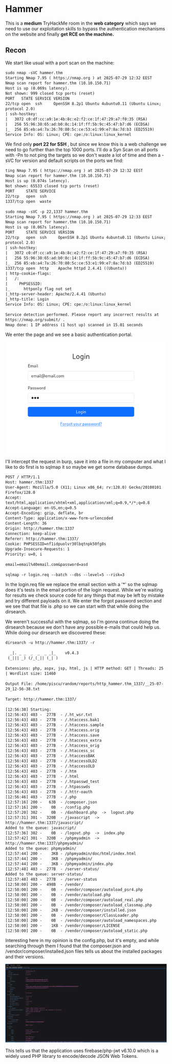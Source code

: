 # Hammer

This is a **medium** TryHackMe room in the **web category** which says we need to use our exploitation skills to bypass the authentication mechanisms on the website and finally **get RCE on the machine.**

## Recon

We start like usual with a port scan on the machine:

```
sudo nmap -sVC hammer.thm              
Starting Nmap 7.95 ( https://nmap.org ) at 2025-07-29 12:32 EEST
Nmap scan report for hammer.thm (10.10.150.71)
Host is up (0.069s latency).
Not shown: 999 closed tcp ports (reset)
PORT   STATE SERVICE VERSION
22/tcp open  ssh     OpenSSH 8.2p1 Ubuntu 4ubuntu0.11 (Ubuntu Linux; protocol 2.0)
| ssh-hostkey: 
|   3072 c0:df:cc:a9:1e:4b:8c:e2:f2:ce:1f:47:29:a7:f0:35 (RSA)
|   256 55:96:38:65:ad:b0:8c:14:1f:ff:5b:9c:45:47:b7:d6 (ECDSA)
|_  256 85:eb:a4:7a:26:70:80:5c:ce:53:e1:99:e7:8a:7d:b3 (ED25519)
Service Info: OS: Linux; CPE: cpe:/o:linux:linux_kernel
```

We find only **port 22 for SSH** , but since we know this is a web challenge we need to go further than the top 1000 ports. I'll do a Syn Scan on all ports with -Pn to not ping the targets so we don't waste a lot of time and then a -sVC for version and default scripts on the ports we find:

```
ting Nmap 7.95 ( https://nmap.org ) at 2025-07-29 12:32 EEST
Nmap scan report for hammer.thm (10.10.150.71)
Host is up (0.074s latency).
Not shown: 65533 closed tcp ports (reset)
PORT     STATE SERVICE
22/tcp   open  ssh
1337/tcp open  waste

sudo nmap -sVC -p 22,1337 hammer.thm
Starting Nmap 7.95 ( https://nmap.org ) at 2025-07-29 12:33 EEST
Nmap scan report for hammer.thm (10.10.150.71)
Host is up (0.067s latency).
PORT     STATE SERVICE VERSION
22/tcp   open  ssh     OpenSSH 8.2p1 Ubuntu 4ubuntu0.11 (Ubuntu Linux; protocol 2.0)
| ssh-hostkey: 
|   3072 c0:df:cc:a9:1e:4b:8c:e2:f2:ce:1f:47:29:a7:f0:35 (RSA)
|   256 55:96:38:65:ad:b0:8c:14:1f:ff:5b:9c:45:47:b7:d6 (ECDSA)
|_  256 85:eb:a4:7a:26:70:80:5c:ce:53:e1:99:e7:8a:7d:b3 (ED25519)
1337/tcp open  http    Apache httpd 2.4.41 ((Ubuntu))
| http-cookie-flags: 
|   /: 
|     PHPSESSID: 
|_      httponly flag not set
|_http-server-header: Apache/2.4.41 (Ubuntu)
|_http-title: Login
Service Info: OS: Linux; CPE: cpe:/o:linux:linux_kernel

Service detection performed. Please report any incorrect results at https://nmap.org/submit/ .
Nmap done: 1 IP address (1 host up) scanned in 15.01 seconds
```

We enter the page and we see a basic authentication portal.

![login](./screenshots/recon1.png)

I'll intercept the request in burp, save it into a file in my computer and what I like to do first is to sqlmap it so maybe we get some database dumps.

```
POST / HTTP/1.1
Host: hammer.thm:1337
User-Agent: Mozilla/5.0 (X11; Linux x86_64; rv:128.0) Gecko/20100101 Firefox/128.0
Accept: text/html,application/xhtml+xml,application/xml;q=0.9,*/*;q=0.8
Accept-Language: en-US,en;q=0.5
Accept-Encoding: gzip, deflate, br
Content-Type: application/x-www-form-urlencoded
Content-Length: 36
Origin: http://hammer.thm:1337
Connection: keep-alive
Referer: http://hammer.thm:1337/
Cookie: PHPSESSID=nf1idpuolvr30lbqtnpk50fg8s
Upgrade-Insecure-Requests: 1
Priority: u=0, i

email=email%40email.com&password=asd

sqlmap -r login.req --batch --dbs --level=5 --risk=3
```

In the login.req file we replace the email section with a '*' so the sqlmap does it's tests in the email portion of the login request. While we're waiting for results we check source code for any things that may be left by mistake and try different payloads on it. We enter the forgot password section and we see that that file is .php so we can start with that while doing the dirsearch.

We weren't successful with the sqlmap, so I'm gonna continue doing the dirsearch because we don't have any possible e-mails that could help us. While doing our dirsearch we discovered these:

```
dirsearch -u http://hammer.thm:1337/ -r

  _|. _ _  _  _  _ _|_    v0.4.3
 (_||| _) (/_(_|| (_| )

Extensions: php, aspx, jsp, html, js | HTTP method: GET | Threads: 25 | Wordlist size: 11460

Output File: /home/piscu/random/reports/http_hammer.thm_1337/__25-07-29_12-56-38.txt

Target: http://hammer.thm:1337/

[12:56:38] Starting: 
[12:56:43] 403 -  277B  - /.ht_wsr.txt
[12:56:43] 403 -  277B  - /.htaccess.bak1
[12:56:43] 403 -  277B  - /.htaccess.sample
[12:56:43] 403 -  277B  - /.htaccess.orig
[12:56:43] 403 -  277B  - /.htaccess.save
[12:56:43] 403 -  277B  - /.htaccess_extra
[12:56:43] 403 -  277B  - /.htaccess_orig
[12:56:43] 403 -  277B  - /.htaccess_sc
[12:56:43] 403 -  277B  - /.htaccessBAK
[12:56:43] 403 -  277B  - /.htaccessOLD2
[12:56:43] 403 -  277B  - /.htaccessOLD
[12:56:43] 403 -  277B  - /.htm
[12:56:43] 403 -  277B  - /.html
[12:56:43] 403 -  277B  - /.htpasswd_test
[12:56:43] 403 -  277B  - /.htpasswds
[12:56:43] 403 -  277B  - /.httr-oauth
[12:56:46] 403 -  277B  - /.php
[12:57:16] 200 -   63B  - /composer.json
[12:57:16] 200 -    0B  - /config.php
[12:57:20] 302 -    0B  - /dashboard.php  ->  logout.php
[12:57:31] 301 -  320B  - /javascript  ->  http://hammer.thm:1337/javascript/
Added to the queue: javascript/
[12:57:36] 302 -    0B  - /logout.php  ->  index.php
[12:57:42] 301 -  320B  - /phpmyadmin  ->  http://hammer.thm:1337/phpmyadmin/
Added to the queue: phpmyadmin/
[12:57:44] 200 -    3KB - /phpmyadmin/doc/html/index.html
[12:57:44] 200 -    3KB - /phpmyadmin/
[12:57:44] 200 -    3KB - /phpmyadmin/index.php
[12:57:48] 403 -  277B  - /server-status/
Added to the queue: server-status/
[12:57:48] 403 -  277B  - /server-status
[12:58:00] 200 -  498B  - /vendor/
[12:58:00] 200 -    0B  - /vendor/composer/autoload_psr4.php
[12:58:00] 200 -    0B  - /vendor/autoload.php
[12:58:00] 200 -    0B  - /vendor/composer/autoload_real.php
[12:58:00] 200 -    0B  - /vendor/composer/autoload_classmap.php
[12:58:00] 200 -    2KB - /vendor/composer/installed.json
[12:58:00] 200 -    0B  - /vendor/composer/ClassLoader.php
[12:58:00] 200 -    0B  - /vendor/composer/autoload_namespaces.php
[12:58:00] 200 -    1KB - /vendor/composer/LICENSE
[12:58:00] 200 -    0B  - /vendor/composer/autoload_static.php
```

Interesting here in my opinion is the config.php, but it's empty, and while searching through them I found that the composer.json and /vendor/composer/installed.json files tells us about the installed packages and their versions.

![installed](./screenshots/recon2.png)

This tells us that the application uses firebase/php-jwt v6.10.0 which is a widely used PHP library to encode/decode JSON Web Tokens. 